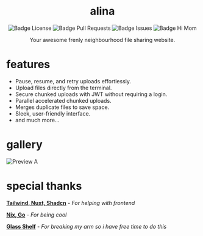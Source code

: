 <div align = center>

# alina

![Badge License]
![Badge Pull Requests]
![Badge Issues]
![Badge Hi Mom]

Your awesome frenly neighbourhood file sharing website. 

</div>

# features

- Pause, resume, and retry uploads effortlessly.
- Upload files directly from the terminal.
- Secure chunked uploads with JWT without requiring a login.
- Parallel accelerated chunked uploads.
- Merges duplicate files to save space.
- Sleek, user-friendly interface.
- and much more...

# gallery

![Preview A]

# special thanks

**[Tailwind, Nuxt, Shadcn]** - *For helping with frontend*

**[Nix, Go]** - *For being cool*

**[Glass Shelf]** - *For breaking my arm so i have free time to do this*


<!----------------------------------{ Thanks }--------------------------------->

[Tailwind, Nuxt, Shadcn]: https://tailwindcss.com/
[Nix, Go]: https://nixos.org/
[Glass Shelf]: https://www.amazon.com/SAYAYO-Floating-Shelves-Tempered-Bathroom/dp/B0CGXB13CR

<!----------------------------------{ Images }--------------------------------->

[Preview A]: https://static.sinanmohd.com/git/alina.png

<!----------------------------------{ Badges }--------------------------------->

[Badge Issues]: https://img.shields.io/github/issues/sinanmohd/alina
[Badge Pull Requests]: https://img.shields.io/github/issues-pr/sinanmohd/alina
[Badge License]: https://img.shields.io/github/license/sinanmohd/alina
[Badge Hi Mom]: https://img.shields.io/badge/Hi-mom!-ff69b4
